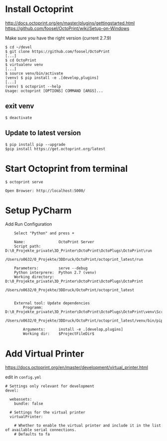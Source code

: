 # Install Octoprint

http://docs.octoprint.org/en/master/plugins/gettingstarted.html
https://github.com/foosel/OctoPrint/wiki/Setup-on-Windows

Make sure you have the right version (current 2.7.9)


    $ cd ~/devel
    $ git clone https://github.com/foosel/OctoPrint
    [...]
    $ cd OctoPrint
    $ virtualenv venv
    [...]
    $ source venv/bin/activate
    (venv) $ pip install -e .[develop,plugins]
    [...]
    (venv) $ octoprint --help
    Usage: octoprint [OPTIONS] COMMAND [ARGS]...

## exit venv

    $ deactivate

## Update to latest version
    $ pip install pip --upgrade
    $pip install https://get.octoprint.org/latest

# Start Octoprint from terminal
    
    $ octoprint serve

    Open Browser: http://localhost:5000/


# Setup PyCharm
Add Run Configuration
```
    Select "Python" and press +

    Name:				OctoPrint Server
    Script path:		D:\0_Projekte_private\3D_Printer\OctoPrint\OctoPlugs\OctoPrint\run

/Users/o0632/0_Projekte/3DDruck/OctoPrint/octoprint_latest/run

    Parameters:			serve --debug
    Python interprere:	Python 2.7 (venv)	
    Working directory:	D:\0_Projekte_private\3D_Printer\OctoPrint\OctoPlugs\OctoPrint

/Users/o0632/0_Projekte/3DDruck/OctoPrint/octoprint_latest


    External tool: Update dependencies
        Programm:		D:\0_Projekte_private\3D_Printer\OctoPrint\OctoPlugs\OctoPrint\venv\Scripts\pip.exe

/Users/o0632/0_Projekte/3DDruck/OctoPrint/octoprint_latest/venv/bin/pip

        Arguments:		install -e .[develop,plugins]
        Working dir:	$ProjectFileDir$
```

# Add Virtual Printer

https://docs.octoprint.org/en/master/development/virtual_printer.html

edit in `config.yml`
```
# Settings only relevant for development
devel:

  webassets:
    bundle: false
	
  # Settings for the virtual printer
  virtualPrinter:

    # Whether to enable the virtual printer and include it in the list of available serial connections.
    # Defaults to fa
```